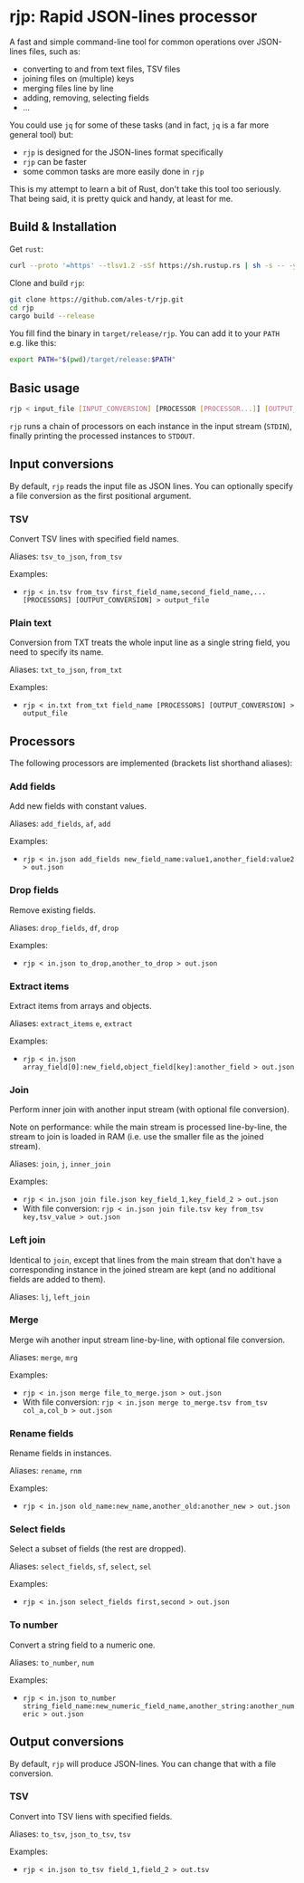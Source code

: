rjp: Rapid JSON-lines processor
===============================

A fast and simple command-line tool for common operations over JSON-lines files, such as:

* converting to and from text files, TSV files
* joining files on (multiple) keys
* merging files line by line
* adding, removing, selecting fields
* ...

You could use `jq` for some of these tasks (and in fact, `jq` is a far more general tool) but:

* `rjp` is designed for the JSON-lines format specifically
* `rjp` can be faster
* some common tasks are more easily done in `rjp`

This is my attempt to learn a bit of Rust, don't take this tool too seriously. That being said,
it is pretty quick and handy, at least for me.

## Build & Installation

Get `rust`:

```bash
curl --proto '=https' --tlsv1.2 -sSf https://sh.rustup.rs | sh -s -- -y
```

Clone and build `rjp`:

```bash
git clone https://github.com/ales-t/rjp.git
cd rjp
cargo build --release
```

You fill find the binary in `target/release/rjp`. You can add it to your `PATH` e.g. like this:

```bash
export PATH="$(pwd)/target/release:$PATH"
```

## Basic usage

```bash
rjp < input_file [INPUT_CONVERSION] [PROCESSOR [PROCESSOR...]] [OUTPUT_CONVERSION] > output_file
```

`rjp` runs a chain of processors on each instance in the input stream (`STDIN`), finally printing
the processed instances to `STDOUT`.

## Input conversions

By default, `rjp` reads the input file as JSON lines. You can optionally specify a file conversion
as the first positional argument.

### TSV

Convert TSV lines with specified field names.

Aliases: `tsv_to_json`, `from_tsv`

Examples:

* `rjp < in.tsv from_tsv first_field_name,second_field_name,... [PROCESSORS] [OUTPUT_CONVERSION] > output_file`

### Plain text

Conversion from TXT treats the whole input line as a single string field, you need to specify its
name.

Aliases: `txt_to_json`, `from_txt`

Examples:

* `rjp < in.txt from_txt field_name [PROCESSORS] [OUTPUT_CONVERSION] > output_file`

## Processors

The following processors are implemented (brackets list shorthand aliases):

### Add fields

Add new fields with constant values.

Aliases: `add_fields`, `af`, `add`

Examples:

* `rjp < in.json add_fields new_field_name:value1,another_field:value2 > out.json`

### Drop fields

Remove existing fields.

Aliases: `drop_fields`, `df`, `drop`

Examples:

* `rjp < in.json to_drop,another_to_drop > out.json`

### Extract items

Extract items from arrays and objects.

Aliases: `extract_items` `e`, `extract`

Examples:

* `rjp < in.json array_field[0]:new_field,object_field[key]:another_field > out.json`

### Join

Perform inner join with another input stream (with optional file conversion).

Note on performance: while the main stream is processed line-by-line, the stream to join is loaded
in RAM (i.e. use the smaller file as the joined stream).

Aliases: `join`, `j`, `inner_join`

Examples:

* `rjp < in.json join file.json key_field_1,key_field_2 > out.json`
* With file conversion: `rjp < in.json join file.tsv key from_tsv key,tsv_value > out.json`

### Left join

Identical to `join`, except that lines from the main stream that don't have a corresponding instance
in the joined stream are kept (and no additional fields are added to them).

Aliases: `lj`, `left_join`

### Merge

Merge wih another input stream line-by-line, with optional file conversion.

Aliases: `merge`, `mrg`

Examples:

* `rjp < in.json merge file_to_merge.json > out.json`
* With file conversion: `rjp < in.json merge to_merge.tsv from_tsv col_a,col_b > out.json`

### Rename fields

Rename fields in instances.

Aliases: `rename`, `rnm`

Examples:

* `rjp < in.json old_name:new_name,another_old:another_new > out.json`

### Select fields

Select a subset of fields (the rest are dropped).

Aliases: `select_fields`, `sf`, `select`, `sel`

Examples:

* `rjp < in.json select_fields first,second > out.json`

### To number

Convert a string field to a numeric one.

Aliases: `to_number`, `num`

Examples:

* `rjp < in.json to_number string_field_name:new_numeric_field_name,another_string:another_numeric > out.json`

## Output conversions

By default, `rjp` will produce JSON-lines. You can change that with a file conversion.

### TSV

Convert into TSV liens with specified fields.

Aliases: `to_tsv`, `json_to_tsv`, `tsv`

Examples:

* `rjp < in.json to_tsv field_1,field_2 > out.tsv`